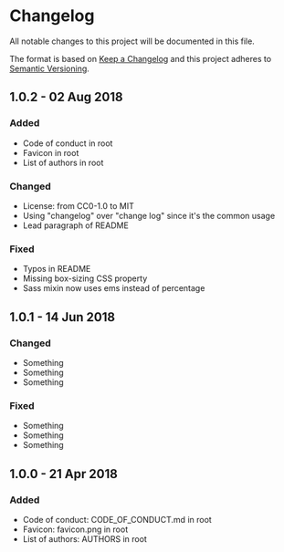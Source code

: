 # Changelog
All notable changes to this project will be documented in this file.

The format is based on [Keep a Changelog](http://keepachangelog.com/en/1.0.0/)
and this project adheres to [Semantic Versioning](http://semver.org/spec/v2.0.0.html).

## 1.0.2 - 02 Aug 2018
### Added
- Code of conduct in root
- Favicon in root
- List of authors in root
### Changed
- License: from CC0-1.0 to MIT
- Using "changelog" over "change log" since it's the common usage
- Lead paragraph of README
### Fixed
- Typos in README
- Missing box-sizing CSS property
- Sass mixin now uses ems instead of percentage

## 1.0.1 - 14 Jun 2018
### Changed
- Something
- Something
- Something
### Fixed
- Something
- Something
- Something

## 1.0.0 - 21 Apr 2018
### Added
- Code of conduct: CODE_OF_CONDUCT.md in root
- Favicon: favicon.png in root
- List of authors: AUTHORS in root
